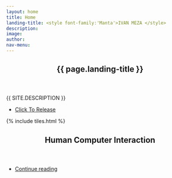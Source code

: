 ```yaml
---
layout: home
title: Home
landing-title: <style font-family:'Manta'>IVAN MEZA </style>
description: 
image: 
author: 
nav-menu: 
---
```


<!-- Banner -->
<section id="banner" class="major">
	<div class="inner">
		<header class="major">
			<h1>{{ page.landing-title }}</h1>
		</header>
		<div class="content">
			<p style="text-transform: uppercase;">{{ site.description }}</p>
			<ul class="actions">
				<li><a href="#one" class="button next scrolly">Click To Release</a></li>
			</ul>
		</div>
	</div>
</section>

<!-- Main -->
<div id="main">

<!-- One -->
{% include tiles.html %}

<!-- Two -->
<section id="two">
	<div class="inner">
		<header class="major">
			<h2>Human Computer Interaction</h2>
		</header>
		<ul class="actions">
			<li><a href="landing.html" class="button next">Continue reading</a></li>
		</ul>
	</div>
</section>

</div>

